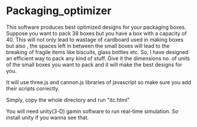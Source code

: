 # Packaging_optimizer
This software produces best optimized designs for your packaging boxes. 
Suppose you want to pack 38 boxes but you have a  box with a capacity of 40.
This will not only lead to wastage of cardboard used in making boxes but also , the spaces left in between the small boxes will lead to the breaking of fragile items like biscuits, glass bottles etc. 
So, I have designed an efficient way to pack any kind of stuff.
Give it the dimensions no. of units of the small boxes you want to pack and it will make the best designs for you.

It will use three.js and cannon.js libraries of javascript so make sure you add their scripts correctly.

Simply, copy the whole directory and run "itc.html"

You will need unity(3-D) gamin software to run real-time simulation. So install unity if you wanna see that.
